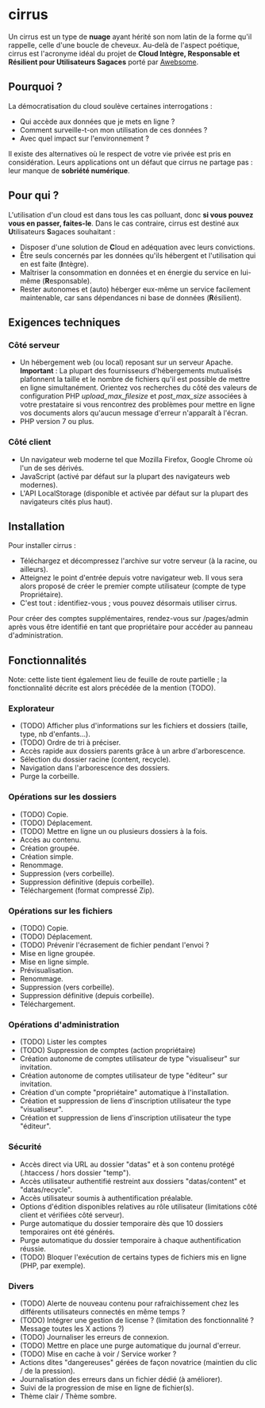 # cirrus

Un cirrus est un type de **nuage** ayant hérité son nom latin de la forme qu'il rappelle, celle d'une boucle de cheveux. Au-delà de l'aspect poétique, cirrus est l'acronyme idéal du projet de **Cloud Intègre, Responsable et Résilient pour Utilisateurs Sagaces** porté par [Awebsome](https://awebsome.fr).

## Pourquoi ?

La démocratisation du cloud soulève certaines interrogations :

* Qui accède aux données que je mets en ligne ?
* Comment surveille-t-on mon utilisation de ces données ?
* Avec quel impact sur l'environnement ?

Il existe des alternatives où le respect de votre vie privée est pris en considération. Leurs applications ont un défaut que cirrus ne partage pas : leur manque de **sobriété numérique**.

## Pour qui ?

L'utilisation d'un cloud est dans tous les cas polluant, donc **si vous pouvez vous en passer, faites-le**. Dans le cas contraire, cirrus est destiné aux **U**tilisateurs **S**agaces souhaitant :
* Disposer d'une solution de **C**loud en adéquation avec leurs convictions. 
* Être seuls concernés par les données qu'ils hébergent et l'utilisation qui en est faite (**I**ntègre).
* Maîtriser la consommation en données et en énergie du service en lui-même (**R**esponsable).
* Rester autonomes et (auto) héberger eux-même un service facilement maintenable, car sans dépendances ni base de données (**R**ésilient).

## Exigences techniques

### Côté serveur

* Un hébergement web (ou local) reposant sur un serveur Apache. **Important** : La plupart des fournisseurs d'hébergements mutualisés plafonnent la taille et le nombre de fichiers qu'il est possible de mettre en ligne simultanément. Orientez vos recherches du côté des valeurs de configuration PHP *upload_max_filesize* et *post_max_size* associées à votre prestataire si vous rencontrez des problèmes pour mettre en ligne vos documents alors qu'aucun message d'erreur n'apparaît à l'écran.
* PHP version 7 ou plus.

### Côté client

* Un navigateur web moderne tel que Mozilla Firefox, Google Chrome où l'un de ses dérivés.
* JavaScript (activé par défaut sur la plupart des navigateurs web modernes).
* L'API LocalStorage (disponible et activée par défaut sur la plupart des navigateurs cités plus haut).

## Installation

Pour installer cirrus :
* Téléchargez et décompressez l'archive sur votre serveur (à la racine, ou ailleurs).
* Atteignez le point d'entrée depuis votre navigateur web. Il vous sera alors proposé de créer le premier compte utilisateur (compte de type Propriétaire).
* C'est tout : identifiez-vous ; vous pouvez désormais utiliser cirrus.

Pour créer des comptes supplémentaires, rendez-vous sur /pages/admin après vous être identifié en tant que propriétaire pour accéder au panneau d'administration. 

## Fonctionnalités

Note: cette liste tient également lieu de feuille de route partielle ; la fonctionnalité décrite est alors précédée de la mention (TODO).

### Explorateur

* (TODO) Afficher plus d'informations sur les fichiers et dossiers (taille, type, nb d'enfants...).
* (TODO) Ordre de tri à préciser.
* Accès rapide aux dossiers parents grâce à un arbre d'arborescence.
* Sélection du dossier racine (content, recycle).
* Navigation dans l'arborescence des dossiers.
* Purge la corbeille.

### Opérations sur les dossiers

* (TODO) Copie.
* (TODO) Déplacement.
* (TODO) Mettre en ligne un ou plusieurs dossiers à la fois.
* Accès au contenu.
* Création groupée.
* Création simple.
* Renommage.
* Suppression (vers corbeille).
* Suppression définitive (depuis corbeille).
* Téléchargement (format compressé Zip).

### Opérations sur les fichiers

* (TODO) Copie.
* (TODO) Déplacement.
* (TODO) Prévenir l'écrasement de fichier pendant l'envoi ?
* Mise en ligne groupée.
* Mise en ligne simple.
* Prévisualisation.
* Renommage.
* Suppression (vers corbeille).
* Suppression définitive (depuis corbeille).
* Téléchargement.

### Opérations d'administration

* (TODO) Lister les comptes
* (TODO) Suppression de comptes (action propriétaire)
* Création autonome de comptes utilisateur de type "visualiseur" sur invitation.
* Création autonome de comptes utilisateur de type "éditeur" sur invitation.
* Création d'un compte "propriétaire" automatique à l'installation. 
* Création et suppression de liens d'inscription utilisateur the type "visualiseur".
* Création et suppression de liens d'inscription utilisateur the type "éditeur".

### Sécurité

* Accès direct via URL au dossier "datas" et à son contenu protégé (.htaccess / hors dossier "temp").
* Accès utilisateur authentifié restreint aux dossiers "datas/content" et "datas/recycle". 
* Accès utilisateur soumis à authentification préalable.
* Options d'édition disponibles relatives au rôle utilisateur (limitations côté client et vérifiées côté serveur). 
* Purge automatique du dossier temporaire dès que 10 dossiers temporaires ont été générés.
* Purge automatique du dossier temporaire à chaque authentification réussie.
* (TODO) Bloquer l'exécution de certains types de fichiers mis en ligne (PHP, par exemple). 

### Divers

* (TODO) Alerte de nouveau contenu pour rafraichissement chez les différents utilisateurs connectés en même temps ?
* (TODO) Intégrer une gestion de license ? (limitation des fonctionnalité ? Message toutes les X actions ?)
* (TODO) Journaliser les erreurs de connexion.
* (TODO) Mettre en place une purge automatique du journal d'erreur.
* (TODO) Mise en cache à voir / Service worker ?
* Actions dites "dangereuses" gérées de façon novatrice (maintien du clic / de la pression).
* Journalisation des erreurs dans un fichier dédié (à améliorer).
* Suivi de la progression de mise en ligne de fichier(s).
* Thème clair / Thème sombre.